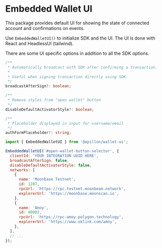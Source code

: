 # Embedded Wallet UI

This package provides default UI for showing the state of connected account and confirmations on events.

Use `EmbeddedWalletUI()` to initialize SDK and the UI. The UI is done with React and HeadlessUI (tailwind).

There are some UI specific options in addition to all the SDK options.

```ts
/**
 * Automatically broadcast with SDK after confirming a transaction.
 *
 * Useful when signing transaction directly using SDK.
 */
broadcastAfterSign?: boolean;

/**
 * Remove styles from "open wallet" button
 */
disableDefaultActivatorStyle?: boolean;

/**
 * Placeholder displayed in input for username/email
 */
authFormPlaceholder?: string;
```

```js
import { EmbeddedWalletUI } from '@apillon/wallet-ui';

EmbeddedWalletUI('#open-wallet-button-selector', {
  clientId: 'YOUR INTEGRATION UUID HERE',
  broadcastAfterSign: false,
  disableDefaultActivatorStyle: false,
  networks: [
    {
      name: 'Moonbase Testnet',
      id: 1287,
      rpcUrl: 'https://rpc.testnet.moonbeam.network',
      explorerUrl: 'https://moonbase.moonscan.io',
    },
    {
      name: 'Amoy',
      id: 80002,
      rpcUrl: 'https://rpc-amoy.polygon.technology',
      explorerUrl: 'https://www.oklink.com/amoy',
    },
  ],
  // ...
});
```
